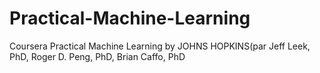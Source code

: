 # Practical-Machine-Learning
Coursera Practical Machine Learning by JOHNS HOPKINS(par Jeff Leek, PhD, Roger D. Peng, PhD, Brian Caffo, PhD
